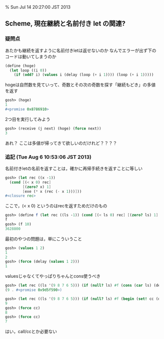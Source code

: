 % Sun Jul 14 20:27:00 JST 2013

## Scheme, 現在継続と名前付き let の関連?

### 疑問点

あたかも継続を返すように名前付きletは返せないのか
なんでエラーが出ず下のコードは動いてしまうのか

```scheme
(define (hoge)
  (let loop ((i 0))
    (if (odd? i) (values i (delay (loop (+ i 1)))) (loop (+ i 1)))))
```

hogeは自然数を見ていって、奇数とその次の奇数を探す「継続もどき」の多値を返す

```scheme
gosh> (hoge)
1
#<promise 0x8786910>
```

2つ目を実行してみよう

```scheme
gosh> (receive (j next) (hoge) (force next))
3
```

あれ？
ここは多値が帰ってきて欲しいのだけれど？？？？

### 追記 (Tue Aug  6 10:53:06 JST 2013)

名前付きletの名前を返すことは，確かに再帰手続きを返すことに等しい

```scheme
gosh> (let rec ((x -1))
  (cond [(< x 0) rec]
        [(zero? x) 1]
        [exe (* x (rec (- x 1)))]))
#<closure rec>
```

ここで，(< x 0) というのはrecを返すためだけのもの

```scheme
gosh> (define f (let rec ((ls -1)) (cond [(< ls 0) rec] [(zero? ls) 1] [else (* ls (rec (- ls 1)))])))
f
gosh> (f 10)
3628800
```

最初のやつの問題は，単にこういうこと

```scheme
gosh> (values 1 2)
1
2
gosh> (force (delay (values 1 2)))
1
```

valuesじゃなくてやっぱりちゃんとcons使うべき

```scheme
gosh> (let rec ((ls '(9 8 7 6 5))) (if (null? ls) #f (cons (car ls) (delay (rec (cdr ls))))))
(9 . #<promise 0x9d5f590>)
```

```scheme
gosh> (let rec ((ls '(9 8 7 6 5))) (if (null? ls) #f (begin (set! cc (delay (rec (cdr ls)))) (car ls))))
9
gosh> (force cc)
8
gosh> (force cc)
7
```

はい，call/ccとか必要ない
